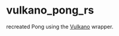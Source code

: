 # vulkano_pong_rs

recreated Pong using the [Vulkano](https://github.com/vulkano-rs/vulkano) wrapper.
